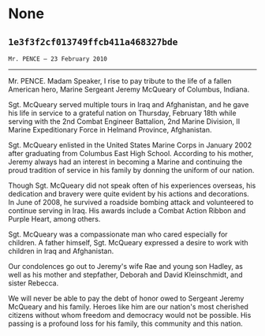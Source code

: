 # None
## `1e3f3f2cf013749ffcb411a468327bde`
`Mr. PENCE — 23 February 2010`

---


Mr. PENCE. Madam Speaker, I rise to pay tribute to the life of a 
fallen American hero, Marine Sergeant Jeremy McQueary of Columbus, 
Indiana.

Sgt. McQueary served multiple tours in Iraq and Afghanistan, and he 
gave his life in service to a grateful nation on Thursday, February 
18th while serving with the 2nd Combat Engineer Battalion, 2nd Marine 
Division, II Marine Expeditionary Force in Helmand Province, 
Afghanistan.

Sgt. McQueary enlisted in the United States Marine Corps in January 
2002 after graduating from Columbus East High School. According to his 
mother, Jeremy always had an interest in becoming a Marine and 
continuing the proud tradition of service in his family by donning the 
uniform of our nation.

Though Sgt. McQueary did not speak often of his experiences overseas, 
his dedication and bravery were quite evident by his actions and 
decorations. In June of 2008, he survived a roadside bombing attack and 
volunteered to continue serving in Iraq. His awards include a Combat 
Action Ribbon and Purple Heart, among others.

Sgt. McQueary was a compassionate man who cared especially for 
children. A father himself, Sgt. McQueary expressed a desire to work 
with children in Iraq and Afghanistan.

Our condolences go out to Jeremy's wife Rae and young son Hadley, as 
well as his mother and stepfather, Deborah and David Kleinschmidt, and 
sister Rebecca.

We will never be able to pay the debt of honor owed to Sergeant 
Jeremy McQueary and his family. Heroes like him are our nation's most 
cherished citizens without whom freedom and democracy would not be 
possible. His passing is a profound loss for his family, this community 
and this nation.
